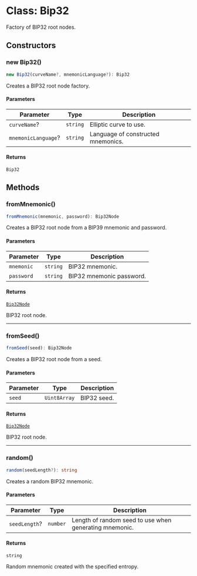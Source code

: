 # Class: Bip32

Factory of BIP32 root nodes.

## Constructors

### new Bip32()

```ts
new Bip32(curveName?, mnemonicLanguage?): Bip32
```

Creates a BIP32 root node factory.

#### Parameters

| Parameter | Type | Description |
| ------ | ------ | ------ |
| `curveName`? | `string` | Elliptic curve to use. |
| `mnemonicLanguage`? | `string` | Language of constructed mnemonics. |

#### Returns

`Bip32`

## Methods

### fromMnemonic()

```ts
fromMnemonic(mnemonic, password): Bip32Node
```

Creates a BIP32 root node from a BIP39 mnemonic and password.

#### Parameters

| Parameter | Type | Description |
| ------ | ------ | ------ |
| `mnemonic` | `string` | BIP32 mnemonic. |
| `password` | `string` | BIP32 mnemonic password. |

#### Returns

[`Bip32Node`](Bip32Node.md)

BIP32 root node.

***

### fromSeed()

```ts
fromSeed(seed): Bip32Node
```

Creates a BIP32 root node from a seed.

#### Parameters

| Parameter | Type | Description |
| ------ | ------ | ------ |
| `seed` | `Uint8Array` | BIP32 seed. |

#### Returns

[`Bip32Node`](Bip32Node.md)

BIP32 root node.

***

### random()

```ts
random(seedLength?): string
```

Creates a random BIP32 mnemonic.

#### Parameters

| Parameter | Type | Description |
| ------ | ------ | ------ |
| `seedLength`? | `number` | Length of random seed to use when generating mnemonic. |

#### Returns

`string`

Random mnemonic created with the specified entropy.
